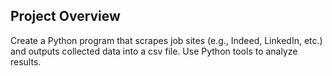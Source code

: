 ## Project Overview
Create a Python program that scrapes job sites (e.g., Indeed, LinkedIn, etc.) and outputs collected data into a csv file. Use Python tools to analyze results.
